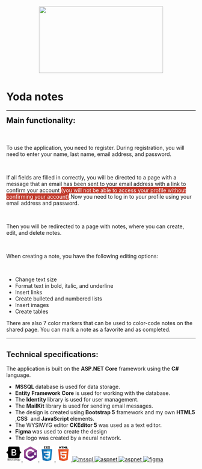 <h1 style="text-align:center"><img alt="" src="https://raw.githubusercontent.com/danil54543/YodaNotes/master/YodaNotes/wwwroot/img/YodaLogoHeader.png" style="height:177px; width:330px" /></h1>

<h1><span style="color:null">Yoda notes</span></h1>

<hr />
<p><span style="font-size:20px"><strong>Main functionality:</strong></span></p>

<p><span style="font-size:20px"><strong><img alt="" src="https://scontent.flwo2-1.fna.fbcdn.net/v/t39.30808-6/338952676_943921136801796_602744721795826819_n.jpg?_nc_cat=111&ccb=1-7&_nc_sid=0debeb&_nc_ohc=zL3aOS8vTVAAX8avIm8&_nc_ht=scontent.flwo2-1.fna&oh=00_AfC9F-adDdKgeVZZHe2_7jAXUHGz2vV-2rD6M0MllgXCig&oe=6432A8EE"  /></strong></span></p>

<p>To use the application, you need to register. During registration, you will need to enter your <span class="marker">name</span>,<span class="marker"> last name</span>, <span class="marker">email address</span>, and <span class="marker">password</span>.</p>

<p><img alt="" src="https://scontent.flwo2-1.fna.fbcdn.net/v/t39.30808-6/338952676_3204015239888835_4235071954271721520_n.jpg?_nc_cat=108&ccb=1-7&_nc_sid=0debeb&_nc_ohc=4D56Jxos9cEAX8e3EHb&_nc_ht=scontent.flwo2-1.fna&oh=00_AfD02DkE7grch542N5bHOnBvljcVsG3TksYIGUQxzKxtfA&oe=6432E723"  /></p>

<p>If all fields are filled in correctly, you will be directed to a page with a message that an email has been sent to your email address with a link to confirm your account<span style="color:#ffffff"> <span style="background-color:#c0392b">(</span><span class="marker"><span style="background-color:#c0392b">you will not be able to access your profile without confirming your account</span></span><span style="background-color:#c0392b">)</span></span>.Now you need to log in to your profile using your email address and password.</p>

<p><img alt="" src="https://scontent.flwo2-1.fna.fbcdn.net/v/t39.30808-6/339931159_1815405442178127_7329880908453232154_n.jpg?_nc_cat=103&ccb=1-7&_nc_sid=0debeb&_nc_ohc=r4AEqeIwmt0AX8iYnP_&_nc_ht=scontent.flwo2-1.fna&oh=00_AfDwSn06wyzcbSEvS4x3DuZ-NYuaezGJnRhqCer9ukIDRQ&oe=6432CD8E"  /></p>

<p>Then you will be redirected to a page with notes, where you can create, edit, and delete notes.</p>
<p><img alt="" src="https://scontent.flwo2-1.fna.fbcdn.net/v/t39.30808-6/339131017_1190509909013635_8541988416507112491_n.jpg?_nc_cat=111&ccb=1-7&_nc_sid=0debeb&_nc_ohc=WsDLWmKEZ4oAX_Tamb8&_nc_ht=scontent.flwo2-1.fna&oh=00_AfD8IOIGrdRJ-gY0ImBRPBK3R4IDzeE9q9wdzuo_Mr3i_g&oe=6432A690"  /></p>
<p>When creating a note, you have the following editing options:</p>

<p><img alt="" src="https://scontent.flwo2-1.fna.fbcdn.net/v/t39.30808-6/339911428_203819889018285_597984394143716122_n.jpg?_nc_cat=101&ccb=1-7&_nc_sid=0debeb&_nc_ohc=brShGhf2d4AAX-j8KUS&_nc_ht=scontent.flwo2-1.fna&oh=00_AfD5kX62MUlxiQ3AtmmlcKlmE4nmJe7Rg_-M3iiDpTBgOw&oe=6432F5CE"  /></p>

<ul>
	<li>Change text size</li>
	<li>Format text in bold, italic, and underline</li>
	<li>Insert links</li>
	<li>Create bulleted and numbered lists</li>
	<li>Insert images</li>
	<li>Create tables</li>
</ul>

<p>There are also 7 color markers that can be used to color-code notes on the shared page. You can mark a note as a favorite and as completed.</p>

<hr />
<h2 dir="auto"><strong><span style="font-size:20px">Technical specifications:</span></strong></h2>

<p>The application is built on the <strong><span class="marker">ASP.NET Core</span></strong> framework using the <strong><span class="marker">C#</span></strong> language.</p>

<ul dir="ltr">
	<li><strong><span class="marker">MSSQL</span> </strong>database is used for data storage.</li>
	<li><strong><span class="marker">Entity Framework Core</span></strong> is used for working with the database.</li>
	<li>The <strong><span class="marker">Identity<span style="background-color:#ffffff"> </span></span></strong>library is used for user management.</li>
	<li>The <strong><span class="marker">MailKit<span style="background-color:#ffffff"> </span></span></strong>library is used for sending email messages.</li>
	<li>The design is created using <strong><span class="marker">Bootstrap 5</span></strong> framework and my own <span class="marker"><strong>HTML5</strong> <span style="background-color:#ffffff">,</span></span><span class="marker"><strong>CSS</strong><span style="color:null"><span style="background-color:null"> </span><span style="background-color:#ffffff"> and </span></span><strong>JavaScript<span style="background-color:#ffffff"> </span></strong></span>elements.</li>
	<li>The WYSIWYG editor <span class="marker"><strong>CKEditor 5</strong><span style="background-color:#ffffff"> </span></span>was used as a text editor.</li>
	<li><strong>Figma </strong>was used to create the design</li>
	<li>The logo was created by a neural network.</li>
</ul>

<p><a href="https://getbootstrap.com" rel="noreferrer" target="_blank"><img alt="bootstrap" src="https://raw.githubusercontent.com/devicons/devicon/master/icons/bootstrap/bootstrap-plain-wordmark.svg" style="height:40px; width:40px" /> </a> <a href="https://www.w3schools.com/cs/" rel="noreferrer" target="_blank"> <img alt="csharp" src="https://raw.githubusercontent.com/devicons/devicon/master/icons/csharp/csharp-original.svg" style="height:40px; width:40px" /> </a> <a href="https://www.w3schools.com/css/" rel="noreferrer" target="_blank"> <img alt="css3" src="https://raw.githubusercontent.com/devicons/devicon/master/icons/css3/css3-original-wordmark.svg" style="height:40px; width:40px" /> </a> <a href="https://www.w3.org/html/" rel="noreferrer" target="_blank"> <img alt="html5" src="https://raw.githubusercontent.com/devicons/devicon/master/icons/html5/html5-original-wordmark.svg" style="height:40px; width:40px" /> </a> <a href="https://www.microsoft.com/en-us/sql-server" rel="noreferrer" target="_blank"> <img alt="mssql" src="https://www.svgrepo.com/show/303229/microsoft-sql-server-logo.svg" style="height:40px; width:40px" /> </a> <a href="https://dotnet.microsoft.com/en-us/apps/aspnet" rel="noreferrer" target="_blank"> <img alt="aspnet" src="https://image.pngaaa.com/927/5413927-small.png" style="height:40px; width:55px" /> </a> <a href="https://learn.microsoft.com/ru-ru/ef/" rel="noreferrer" target="_blank"> <img alt="aspnet" src="https://plugins.jetbrains.com/files/18147/231026/icon/pluginIcon.svg" style="height:40px; width:40px" /> </a> <a href="https://www.figma.com/" rel="noreferrer" target="_blank"> <img alt="figma" src="https://www.vectorlogo.zone/logos/figma/figma-icon.svg" style="height:40px; width:40px" /> </a></p>
